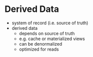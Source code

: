 # Derived Data

- system of record (i.e. source of truth)
- derived data
  - depends on source of truth
  - e.g. cache or materialized views
  - can be denormalized
  - optimized for reads
